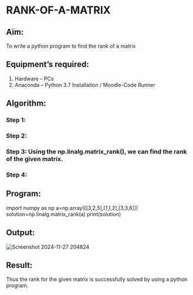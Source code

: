 # RANK-OF-A-MATRIX
## Aim:
To write a python program to find the rank of a matrix
## Equipment’s required:
1. 	Hardware – PCs
2. 	Anaconda – Python 3.7 Installation / Moodle-Code Runner
## Algorithm:
### Step 1: 
### Step 2: 
### Step 3: Using the np.linalg.matrix_rank(), we can find the rank of the given matrix.
### Step 4: 
## Program:
import numpy as np
a=np.array([[3,2,5],[1,1,2],[3,3,6]])
solution=np.linalg.matrix_rank(a)
print(solution)
## Output:
![Screenshot 2024-11-27 204824](https://github.com/user-attachments/assets/1e36af35-eb03-4bc2-8686-c957d6beef14)

## Result:
Thus the rank for the given matrix is successfully solved by  using a python program.

